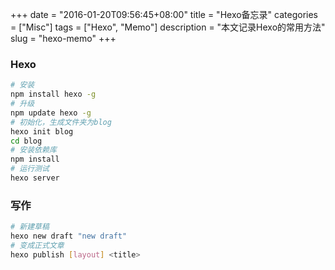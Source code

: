 +++
date = "2016-01-20T09:56:45+08:00"
title = "Hexo备忘录"
categories = ["Misc"]
tags = ["Hexo", "Memo"]
description = "本文记录Hexo的常用方法"
slug = "hexo-memo"
+++

### Hexo

``` Bash
# 安装
npm install hexo -g
# 升级
npm update hexo -g
# 初始化，生成文件夹为blog
hexo init blog
cd blog
# 安装依赖库
npm install
# 运行测试
hexo server
```

### 写作

``` Bash
# 新建草稿
hexo new draft "new draft"
# 变成正式文章
hexo publish [layout] <title>
```
